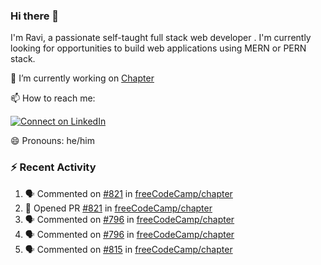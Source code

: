 ### Hi there 👋

I'm Ravi, a passionate self-taught full stack web developer . I'm currently looking for opportunities to build web applications using MERN or PERN stack.

🔭 I’m currently working on [Chapter](https://github.com/freeCodeCamp/chapter)

📫 How to reach me: 

  [![Connect on LinkedIn](https://img.shields.io/badge/--linkedin?label=LinkedIn&logo=LinkedIn&style=social)](https://www.linkedin.com/in/ravi-chandra-3345144b)

😄 Pronouns: he/him

### :zap: Recent Activity

<!--START_SECTION:activity-->
1. 🗣 Commented on [#821](https://github.com/freeCodeCamp/chapter/issues/821) in [freeCodeCamp/chapter](https://github.com/freeCodeCamp/chapter)
2. 💪 Opened PR [#821](https://github.com/freeCodeCamp/chapter/pull/821) in [freeCodeCamp/chapter](https://github.com/freeCodeCamp/chapter)
3. 🗣 Commented on [#796](https://github.com/freeCodeCamp/chapter/issues/796) in [freeCodeCamp/chapter](https://github.com/freeCodeCamp/chapter)
4. 🗣 Commented on [#796](https://github.com/freeCodeCamp/chapter/issues/796) in [freeCodeCamp/chapter](https://github.com/freeCodeCamp/chapter)
5. 🗣 Commented on [#815](https://github.com/freeCodeCamp/chapter/issues/815) in [freeCodeCamp/chapter](https://github.com/freeCodeCamp/chapter)
<!--END_SECTION:activity-->
